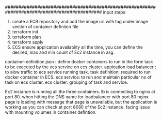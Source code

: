 ############################################################################################
input steps:
1. create a ECR repository and add the image url with tag under image section of container definiton file
2. terraform init
3. terraform plan
4. terraform apply
5. ECS ensure application availabiity all the time, you can define the desired, max and min count of Ec2 instance in asg.

container-definition.json : define docker containers to run in the form task to be executed by the ecs service on ecs cluster.
appication load balancer : to alow traffic to ecs service running task.
task definition: required to run docker container in ECS.
ecs service: to run and maintain particular no of task on ecs cluster.
ecs cluster: grouping of task and service.

Ec2 instance is running all the three containers. lb is connecting to nginx at port 80.
when hitting the DNS name for loadbalancer with port 80 nginx page is loading with message that page is unavailable, but the application is working as you can check at port 8080 of the Ec2 instance.
facing issue with mounting volumes in container defintion.

